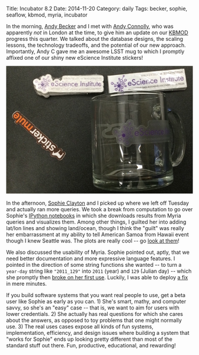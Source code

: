 Title: Incubator 8.2
Date: 2014-11-20
Category: daily
Tags: becker, sophie, seaflow, kbmod, myria, incubator

In the morning, [Andy Becker](http://r.halper.in/people/becker) and I met with [Andy Connolly](http://r.halper.in/people/ajc), who was apparently *not* in London at the time, to give him an update on our [KBMOD](https://github.com/uwescience/kbmod) progress this quarter. We talked about the database designs, the scaling lessons, the technology tradeoffs, and the potential of our new approach. Importantly, Andy C gave me an awesome LSST mug to which I promptly affixed one of our shiny new eScience Institute stickers!

![LSST Mug, eScience Stickers](/images/20141120-LSST-mug.jpg)

In the afternoon, [Sophie Clayton](http://r.halper.in/people/sclayton) and I picked up where we left off Tuesday and actually ran more queries. We took a break from computation to go over Sophie's [IPython notebooks](http://nbviewer.ipython.org/github/uwescience/seaflow-myria/tree/master/ipython_notebooks/) in which she downloads results from Myria queries and visualizes them. Among other things, I guilted her into adding lat/lon lines and showing land/ocean, though I think the "guilt" was really her embarrassment at my ability to tell American Samoa from Hawaii event though I knew Seattle was. The plots are really cool -- go [look at them](http://nbviewer.ipython.org/github/uwescience/seaflow-myria/blob/d7536d0c49545f00d4b5b650cc5dddce9e692d22/ipython_notebooks/myria_map_N0.ipynb)!

We also discussed the usability of Myria. Sophie pointed out, aptly, that we need better documentation and more expressive language features. I pointed in the direction of some string functions she wanted -- to turn a `year-day` string like `"2011_129"` into `2011` (year) and `129` (Julian day) -- which she promptly then [broke on her first use](https://github.com/uwescience/myria-web/issues/221). Luckily, I was able to deploy [a fix](https://github.com/uwescience/myria-web/pull/222) in mere minutes.

If you build software systems that you want real people to use, get a beta user like Sophie as early as you can. 1) She's smart, mathy, and computer savvy, so she's an "easy" case -- that is, we want to aim for users with lower credentials. 2) She actually has real questions for which she cares about the answers, as opposed to toy problems that one might normally use. 3) The real uses cases expose all kinds of fun systems, implementation, efficiency, and design issues where building a system that "works for Sophie" ends up looking pretty different than most of the standard stuff out there. Fun, productive, educational, and rewarding!